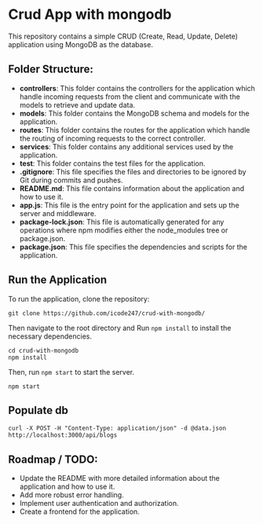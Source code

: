 # Crud App with mongodb

This repository contains a simple CRUD (Create, Read, Update, Delete) application using MongoDB as the database.

## Folder Structure:

- **controllers**: This folder contains the controllers for the application which handle incoming requests from the client and communicate with the models to retrieve and update data.
- **models**: This folder contains the MongoDB schema and models for the application.
- **routes**: This folder contains the routes for the application which handle the routing of incoming requests to the correct controller.
- **services**: This folder contains any additional services used by the application.
- **test**: This folder contains the test files for the application.
- **.gitignore**: This file specifies the files and directories to be ignored by Git during commits and pushes.
- **README.md**: This file contains information about the application and how to use it.
- **app.js**: This file is the entry point for the application and sets up the server and middleware.
- **package-lock.json**: This file is automatically generated for any operations where npm modifies either the node_modules tree or package.json.
- **package.json**: This file specifies the dependencies and scripts for the application.

## Run the Application
To run the application, clone the repository:

    git clone https://github.com/icode247/crud-with-mongodb/

Then navigate to the root directory and Run `npm install` to install the necessary dependencies. 

    cd crud-with-mongodb
    npm install

Then, run `npm start` to start the server.
    
    npm start

## Populate db

    curl -X POST -H "Content-Type: application/json" -d @data.json http://localhost:3000/api/blogs

## Roadmap / TODO:

- Update the README with more detailed information about the application and how to use it.
- Add more robust error handling.
- Implement user authentication and authorization.
- Create a frontend for the application.
